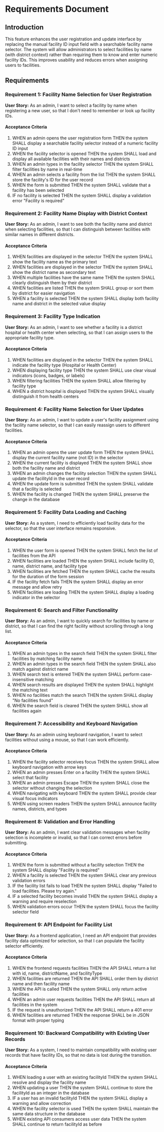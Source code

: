 # Requirements Document

## Introduction

This feature enhances the user registration and update interface by replacing the manual facility ID input field with a searchable facility name selector. The system will allow administrators to select facilities by name (with district context) rather than requiring them to know and enter numeric facility IDs. This improves usability and reduces errors when assigning users to facilities.

## Requirements

### Requirement 1: Facility Name Selection for User Registration

**User Story:** As an admin, I want to select a facility by name when registering a new user, so that I don't need to remember or look up facility IDs.

#### Acceptance Criteria

1. WHEN an admin opens the user registration form THEN the system SHALL display a searchable facility selector instead of a numeric facility ID input
2. WHEN the facility selector is opened THEN the system SHALL load and display all available facilities with their names and districts
3. WHEN an admin types in the facility selector THEN the system SHALL filter facilities by name in real-time
4. WHEN an admin selects a facility from the list THEN the system SHALL store the facility's ID for the user record
5. WHEN the form is submitted THEN the system SHALL validate that a facility has been selected
6. IF no facility is selected THEN the system SHALL display a validation error "Facility is required"

### Requirement 2: Facility Name Display with District Context

**User Story:** As an admin, I want to see both the facility name and district when selecting facilities, so that I can distinguish between facilities with similar names in different districts.

#### Acceptance Criteria

1. WHEN facilities are displayed in the selector THEN the system SHALL show the facility name as the primary text
2. WHEN facilities are displayed in the selector THEN the system SHALL show the district name as secondary text
3. WHEN multiple facilities have the same name THEN the system SHALL clearly distinguish them by their district
4. WHEN facilities are listed THEN the system SHALL group or sort them by district for easier navigation
5. WHEN a facility is selected THEN the system SHALL display both facility name and district in the selected value display

### Requirement 3: Facility Type Indication

**User Story:** As an admin, I want to see whether a facility is a district hospital or health center when selecting, so that I can assign users to the appropriate facility type.

#### Acceptance Criteria

1. WHEN facilities are displayed in the selector THEN the system SHALL indicate the facility type (Hospital or Health Center)
2. WHEN displaying facility type THEN the system SHALL use clear visual indicators (icons, badges, or labels)
3. WHEN filtering facilities THEN the system SHALL allow filtering by facility type
4. WHEN a district hospital is displayed THEN the system SHALL visually distinguish it from health centers

### Requirement 4: Facility Name Selection for User Updates

**User Story:** As an admin, I want to update a user's facility assignment using the facility name selector, so that I can easily reassign users to different facilities.

#### Acceptance Criteria

1. WHEN an admin opens the user update form THEN the system SHALL display the current facility name (not ID) in the selector
2. WHEN the current facility is displayed THEN the system SHALL show both the facility name and district
3. WHEN an admin changes the facility selection THEN the system SHALL update the facilityId in the user record
4. WHEN the update form is submitted THEN the system SHALL validate that a facility is selected
5. WHEN the facility is changed THEN the system SHALL preserve the change in the database

### Requirement 5: Facility Data Loading and Caching

**User Story:** As a system, I need to efficiently load facility data for the selector, so that the user interface remains responsive.

#### Acceptance Criteria

1. WHEN the user form is opened THEN the system SHALL fetch the list of facilities from the API
2. WHEN facilities are loaded THEN the system SHALL include facility ID, name, district name, and facility type
3. WHEN facilities are fetched THEN the system SHALL cache the results for the duration of the form session
4. IF the facility fetch fails THEN the system SHALL display an error message and allow retry
5. WHEN facilities are loading THEN the system SHALL display a loading indicator in the selector

### Requirement 6: Search and Filter Functionality

**User Story:** As an admin, I want to quickly search for facilities by name or district, so that I can find the right facility without scrolling through a long list.

#### Acceptance Criteria

1. WHEN an admin types in the search field THEN the system SHALL filter facilities by matching facility name
2. WHEN an admin types in the search field THEN the system SHALL also match against district name
3. WHEN search text is entered THEN the system SHALL perform case-insensitive matching
4. WHEN search results are displayed THEN the system SHALL highlight the matching text
5. WHEN no facilities match the search THEN the system SHALL display "No facilities found"
6. WHEN the search field is cleared THEN the system SHALL show all facilities again

### Requirement 7: Accessibility and Keyboard Navigation

**User Story:** As an admin using keyboard navigation, I want to select facilities without using a mouse, so that I can work efficiently.

#### Acceptance Criteria

1. WHEN the facility selector receives focus THEN the system SHALL allow keyboard navigation with arrow keys
2. WHEN an admin presses Enter on a facility THEN the system SHALL select that facility
3. WHEN an admin presses Escape THEN the system SHALL close the selector without changing the selection
4. WHEN navigating with keyboard THEN the system SHALL provide clear visual focus indicators
5. WHEN using screen readers THEN the system SHALL announce facility names, districts, and types

### Requirement 8: Validation and Error Handling

**User Story:** As an admin, I want clear validation messages when facility selection is incomplete or invalid, so that I can correct errors before submitting.

#### Acceptance Criteria

1. WHEN the form is submitted without a facility selection THEN the system SHALL display "Facility is required"
2. WHEN a facility is selected THEN the system SHALL clear any previous validation errors
3. IF the facility list fails to load THEN the system SHALL display "Failed to load facilities. Please try again."
4. IF a selected facility becomes invalid THEN the system SHALL display a warning and require reselection
5. WHEN validation errors occur THEN the system SHALL focus the facility selector field

### Requirement 9: API Endpoint for Facility List

**User Story:** As a frontend application, I need an API endpoint that provides facility data optimized for selection, so that I can populate the facility selector efficiently.

#### Acceptance Criteria

1. WHEN the frontend requests facilities THEN the API SHALL return a list with id, name, districtName, and facilityType
2. WHEN facilities are returned THEN the API SHALL order them by district name and then facility name
3. WHEN the API is called THEN the system SHALL only return active facilities
4. WHEN an admin user requests facilities THEN the API SHALL return all facilities in the system
5. IF the request is unauthorized THEN the API SHALL return a 401 error
6. WHEN facilities are returned THEN the response SHALL be in JSON format with proper typing

### Requirement 10: Backward Compatibility with Existing User Records

**User Story:** As a system, I need to maintain compatibility with existing user records that have facility IDs, so that no data is lost during the transition.

#### Acceptance Criteria

1. WHEN loading a user with an existing facilityId THEN the system SHALL resolve and display the facility name
2. WHEN updating a user THEN the system SHALL continue to store the facilityId as an integer in the database
3. IF a user has an invalid facilityId THEN the system SHALL display a warning and allow correction
4. WHEN the facility selector is used THEN the system SHALL maintain the same data structure in the database
5. WHEN existing API consumers access user data THEN the system SHALL continue to return facilityId as before
